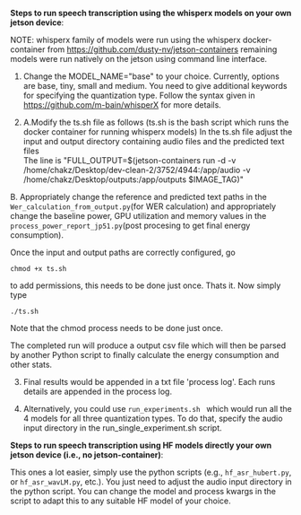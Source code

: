 

**Steps to run speech transcription using the whisperx models on your own jetson device**: 

NOTE: whisperx family of models were run using the whisperx docker-container from https://github.com/dusty-nv/jetson-containers
remaining models were run natively on the jetson using command line interface. 

1. Change the MODEL_NAME="base" to your choice. Currently, options are base, tiny, small and medium. You need to give additional keywords
for specifying the quantization type. Follow the syntax given in https://github.com/m-bain/whisperX for more details.
   
2. A.Modify the ts.sh file as follows (ts.sh is the bash script which runs the docker container for running whisperx models)
In the ts.sh file adjust the input and output directory containing audio files and the predicted text files  
The line is "FULL_OUTPUT=$(jetson-containers run -d -v /home/chakz/Desktop/dev-clean-2/3752/4944:/app/audio -v /home/chakz/Desktop/outputs:/app/outputs $IMAGE_TAG)"

B. Appropriately change the reference and predicted text paths in the ```Wer_calculation_from_output.py```(for WER calculation) and appropriately change the baseline power, GPU utilization and memory values in the ```process_power_report_jp51.py```(post procesing to get final energy consumption). 

Once the input and output paths are correctly configured,  go
```
chmod +x ts.sh
```
to add permissions, this needs to be done just once. Thats it. Now simply type 
```
./ts.sh
```
Note that the chmod process needs to be done just once.

The completed run will produce a output csv file which will then be parsed by another Python script to finally calculate the energy consumption and other stats. 

3. Final results would be appended in a txt file 'process log'. Each runs details are appended in the process log.

4. Alternatively, you could use
```run_experiments.sh ```
which would run all the 4 models for all three quantization types. To do that, specify the audio input directory
   in the run_single_experiment.sh script.

**Steps to run speech transcription using HF models directly your own jetson device (i.e., no jetson-container)**:

This ones a lot easier, simply use the python scripts (e.g., ```hf_asr_hubert.py```, or ```hf_asr_wavLM.py```, etc.). You just need to adjust the audio input directory in the python script. You can change the model and process kwargs in the script to adapt this to any suitable HF model of your choice.  
